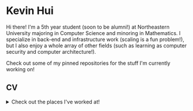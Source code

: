 # Kevin Hui

Hi there! I'm a 5th year student (soon to be alumni!) at Northeastern University majoring in Computer Science and minoring in Mathematics. I specialize in back-end and infrastructure work (scaling is a fun problem!), but I also enjoy a whole array of other fields (such as learning as computer security and computer architecture!).

Check out some of my pinned repositories for the stuff I'm currently working on!

## CV
</details>
<details>
  <summary>Check out the places I've worked at!</summary>
  
### 2022
- Jan 2022: Incoming Software Engineer at ~~Facebook~~ [Meta](https://about.facebook.com/meta/)
### 2021
- Sep 2021 - Dec 2021: Lead Teaching Assistant for [Khoury College](https://www.khoury.northeastern.edu/)'s CS 1210 course (Professional Development for Co-op)
- May 2021 - Jul 2021: Software Engineering Intern at [Amazon](https://www.amazon.com/)
- Jan 2021 - Mar 2021: Software Engineering Intern at [Facebook](https://www.facebook.com/)
### 2020
- Sep 2020 - Dec 2020: Teaching Assistant for [Khoury College](https://www.khoury.northeastern.edu/)'s CS 1210 course (Professional Development for Co-op)
- May 2020 - Aug 2020: Software Engineering Intern at [Microsoft](https://www.microsoft.com/)
- May 2020 - Jul 2020: Teaching Assistant for [Khoury College](https://www.khoury.northeastern.edu/)'s CS 3000 course (Algorithms)
- Jan 2020 - Mar 2020: Software Engineering Intern at [Honey](https://www.joinhoney.com/)
### 2019
- Sep 2019 - Dec 2019: Teaching Assistant for [Khoury College](https://www.khoury.northeastern.edu/)'s CS 3000 course (Algorithms)
- Sep 2019 - Dec 2019: Teaching Assistant for [Khoury College](https://www.khoury.northeastern.edu/)'s CS 1210 course (Professional Development for Co-op)
- Sep 2019 - Dec 2019: Career Fellow  for [Northeastern University](https://www.northeastern.edu/)'s [Career Design Department](https://careers.northeastern.edu/)'s CS 1210 course (Professional Development for Co-op)
- Jun 2019 - Sep 2019: Software Engineering Intern at [Microsoft](https://www.microsoft.com/)
- Jan 2019 - Jun 2019: Software Engineering Coop at [Intuit](https://www.intuit.com/)
### 2018
- Sep 2018 - Dec 2018: Teaching Assistant for [Khoury College](https://www.khoury.northeastern.edu/)'s CS 3500 course (Object Oriented Design)
- Jun 2018 - Aug 2018: Systems Engineering Intern at [MITRE](https://www.mitre.org/)
- Apr 2018 - Jun 2018: Teaching Assistant for [Khoury College](https://www.khoury.northeastern.edu/)'s CS 2800 course (Logic & Computation)
</details>
